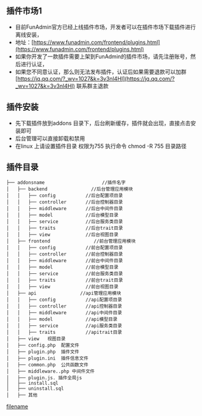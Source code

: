 ## 插件市场1
- 目前FunAdmin官方已经上线插件市场，开发者可以在插件市场下载插件进行离线安装，
- 地址：[https://www.funadmin.com/frontend/plugins.html](https://www.funadmin.com/frontend/plugins.html)
- 如果你开发了一款插件需要上架到FunAdmin的插件市场，请先注册账号，然后进行认证，
- 如果您不同意认证，那么则无法发布插件，认证后如果需要退款可以加群
  [https://jq.qq.com/?_wv=1027&k=3v3nl4HI](https://jq.qq.com/?_wv=1027&k=3v3nl4HI) 联系群主退款

## 插件安装 
- 先下载插件放到addons 目录下，后台刷新缓存，插件就会出现，直接点击安装即可
- 后台管理可以直接卸载和禁用
- 在linux 上请设置插件目录 权限为755    执行命令 chmod -R 755  目录路径

## 插件目录
~~~
├── addonsname                     //插件名字    
│   ├── backend                //后台管理应用模块
│   │   ├── config           //后台配置项目录
│   │   ├── controller       //后台控制器目录
│   │   ├── middleware       //后台中间件目录
│   │   ├── model            //后台模型目录
│   │   ├── service          //后台服务类目录
│   │   ├── traits           //后台trait目录
│   │   ├── view             //后台视图目录
│   ├── frontend                //前台管理应用模块
│   │   ├── config           //前台配置项目录
│   │   ├── controller       //前台控制器目录
│   │   ├── middleware       //前台中间件目录
│   │   ├── model            //前台模型目录
│   │   ├── service          //前台服务类目录
│   │   ├── traits           //前台trait目录
│   │   ├── view             //前台视图目录
│   ├── api                //api管理应用模块
│   │   ├── config           //api配置项目录
│   │   ├── controller       //api控制器目录
│   │   ├── middleware       //api中间件目录
│   │   ├── model            //api模型目录
│   │   ├── service          //api服务类目录
│   │   ├── traits           //apitrait目录
│   ├── view   视图目录
│   ├── config.php  配置文件
│   ├── plugin.php  插件文件
│   ├── plugin.ini  插件信息文件
│   ├── common.php  公共函数文件
│   ├── middleware..php 中间件文件
│   ├── plugin.js. 插件全局js 
│   ├── install.sql
│   ├── uninstall.sql
│   ├── 其他
~~~


[filename](powered.md ':include')
